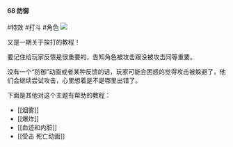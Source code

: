 #### 68  防御
#特效 #打斗  #角色 
![](assets/tutorials/t68/defence.gif)

  又是一期关于挨打的教程！

  要记住给玩家反馈是很重要的，告知角色被攻击跟没被攻击同等重要。

  没有一个“防御”动画或者某种反馈的话，玩家可能会困惑的觉得攻击被躲避了，他们会继续尝试攻击，心里想着是不是哪里出错了。

  下面是其他对这个主题有帮助的教程：


  - [[烟雾]]
  - [[爆炸]]
  - [[血迹和内脏]]
  - [[受击 死亡动画]]